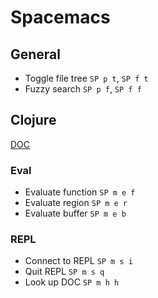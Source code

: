 # Spacemacs

## General

* Toggle file tree    `SP p t`, `SP f t`
* Fuzzy search        `SP p f`, `SP f f`

## Clojure

[DOC](https://github.com/syl20bnr/spacemacs/tree/master/layers/%2Blang/clojure#key-bindings)

### Eval
* Evaluate function   `SP m e f`
* Evaluate region     `SP m e r`
* Evaluate buffer     `SP m e b`

### REPL
* Connect to REPL     `SP m s i`
* Quit REPL           `SP m s q`
* Look up DOC         `SP m h h`
